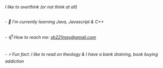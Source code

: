 ###### I like to overthink (or not think at all)
###### - 🌱 I’m currently learning Java, Javascript & C++
###### - 📫 How to reach me: sh221may@gmail.com
###### - ⚡ Fun fact: I like to read on theology & I have a bank draining, book buying addiction
<!--
**S0LD13R-CMD/S0LD13R-CMD** is a ✨ _special_ ✨ repository because its `README.md` (this file) appears on your GitHub profile.

Here are some ideas to get you started:

- 🔭 I’m currently working on ...
- 🌱 I’m currently learning ...
- 👯 I’m looking to collaborate on ...
- 🤔 I’m looking for help with ...
- 💬 Ask me about ...
- 📫 How to reach me: ...
- 😄 Pronouns: ...
- ⚡ Fun fact: ...
-->

